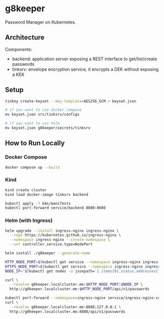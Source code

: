 # g8keeper

Password Manager on Kubernetes.

## Architecture

Components:

- backend: application server exposing a REST interface to get/list/create
  passwords
- tinksrv: envelope encryption service, it encrypts a DEK without exposing a KEK

## Setup

```bash
tinkey create-keyset --key-template=AES256_GCM > keyset.json

# if you want to use docker compose
mv keyset.json src/tinksrv/configs

# if you want to use helm
mv keyset.json g8keeper/secrets/tinksrv
```

## How to Run Locally

### Docker Compose

```bash
docker compose up --build
```

### Kind

```bash
kind create cluster
kind load docker-image tinksrv backend

kubectl apply -f k8s/manifests
kubectl port-forward service/backend 8080:8080
```

### Helm (with Ingress)

```bash
helm upgrade --install ingress-nginx ingress-nginx \
  --repo https://kubernetes.github.io/ingress-nginx \
  --namespace ingress-nginx --create-namespace \
  --set controller.service.type=NodePort

helm install ./g8keeper --generate-name

HTTP_NODE_PORT=$(kubectl get service --namespace ingress-nginx ingress-nginx-controller -o jsonpath="{.spec.ports[0].nodePort}")
HTTPS_NODE_PORT=$(kubectl get service --namespace ingress-nginx ingress-nginx-controller -o jsonpath="{.spec.ports[1].nodePort}")
NODE_IP="$(kubectl get nodes -o jsonpath='{.items[0].status.addresses[?(@.type=="InternalIP")].address}')"

curl \
  --resolve g8keeper.localcluster.me:$HTTP_NODE_PORT:$NODE_IP \
  http://g8keeper.localcluster.me:$HTTP_NODE_PORT/api/v1/passwords

kubectl port-forward --namespace=ingress-nginx service/ingress-nginx-controller 8888:80
curl \
  --resolve g8keeper.localcluster.me:8888:127.0.0.1 \
  http://g8keeper.localcluster.me:8888/api/v1/passwords
```
